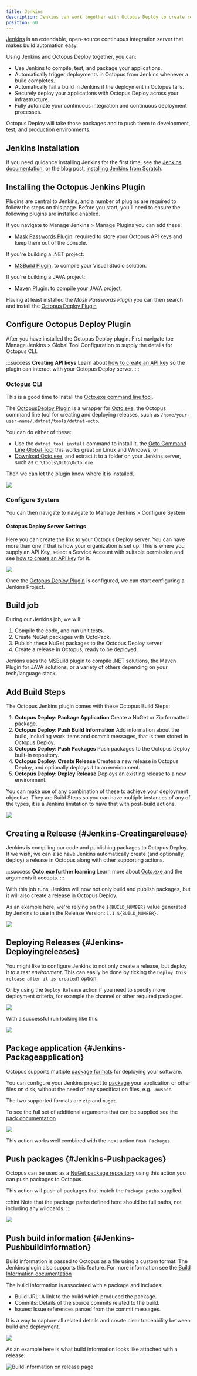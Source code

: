 ```yaml
---
title: Jenkins
description: Jenkins can work together with Octopus Deploy to create releases, push packages, push build information and execute deployments.
position: 60
---
```


[Jenkins](http://jenkins-ci.org/) is an extendable, open-source continuous integration server that makes build automation easy.

Using Jenkins and Octopus Deploy together, you can:

- Use Jenkins to compile, test, and package your applications.
- Automatically trigger deployments in Octopus from Jenkins whenever a build completes.
- Automatically fail a build in Jenkins if the deployment in Octopus fails.
- Securely deploy your applications with Octopus Deploy across your infrastructure.
- Fully automate your continuous integration and continuous deployment processes.

Octopus Deploy will take those packages and to push them to development, test, and production environments.

## Jenkins Installation

If you need guidance installing Jenkins for the first time, see the [Jenkins documentation](https://jenkins.io/doc/book/installing/), or the blog post, [installing Jenkins from Scratch](https://octopus.com/blog/installing-jenkins-from-scratch).

## Installing the Octopus Jenkins Plugin

Plugins are central to Jenkins, and a number of plugins are required to follow the steps on this page. Before you start, you'll need to ensure the following plugins are installed enabled.

If you navigate to Manage Jenkins > Manage Plugins you can add these:

- [Mask Passwords Plugin](https://plugins.jenkins.io/mask-passwords): required to store your Octopus API keys and keep them out of the console.

If you're building a .NET project:
- [MSBuild Plugin](https://plugins.jenkins.io/msbuild): to compile your Visual Studio solution.

If you're building a JAVA project:
- [Maven Plugin](https://plugins.jenkins.io/maven-plugin): to compile your JAVA project.

Having at least installed the *Mask Passwords Plugin* you can then search and install the [Octopus Deploy Plugin](https://plugins.jenkins.io/octopusdeploy)


## Configure Octopus Deploy Plugin

After you have installed the Octopus Deploy plugin. First navigate toe Manage Jenkins > Global Tool Configuration to supply the details for Octopus CLI.

:::success
**Creating API keys**
Learn about [how to create an API key](/docs/octopus-rest-api/how-to-create-an-api-key.md) so the plugin can interact with your Octopus Deploy server.
:::

### Octopus CLI

This is a good time to install the [Octo.exe command line tool](/docs/octopus-rest-api/octo.exe-command-line/index.md).

 The [OctopusDeploy Plugin](https://plugins.jenkins.io/octopusdeploy) is a wrapper for [Octo.exe](/docs/octopus-rest-api/octo.exe-command-line/index.md), the Octopus command line tool for creating and deploying releases, such as `/home/your-user-name/.dotnet/tools/dotnet-octo`.

You can do either of these:
  - Use the `dotnet tool install` command to install it, the [Octo Command Line Global Tool](https://octopus.com/docs/octopus-rest-api/octo.exe-command-line/install-global-tool) this works great on Linux and Windows, or
  - [Download Octo.exe](https://octopus.com/downloads), and extract it to a folder on your Jenkins server, such as `C:\Tools\Octo\Octo.exe`

Then we can let the plugin know where it is installed.

![](images/jenkins/global-tools-cli-configure.png)

### Configure System

You can then navigate to navigate to Manage Jenkins > Configure System

#### Octopus Deploy Server Settings

Here you can create the link to your Octopus Deploy server. You can have more than one if that is how your organization is set up. This is where you supply an API Key, select a Service Account with suitable permission and see [how to create an API key](/docs/octopus-rest-api/how-to-create-an-api-key.md) for it.

![](images/jenkins/octopusdeploy-servers.png)

Once the [Octopus Deploy Plugin](https://plugins.jenkins.io/octopusdeploy) is configured, we can start configuring a Jenkins Project.

## Build job

During our Jenkins job, we will:

1. Compile the code, and run unit tests.
2. Create NuGet packages with OctoPack.
3. Publish these NuGet packages to the Octopus Deploy server.
4. Create a release in Octopus, ready to be deployed.

Jenkins uses the MSBuild plugin to compile .NET solutions, the Maven Plugin for JAVA solutions, or a variety of others depending on your tech/language stack.

## Add Build Steps

The Octopus Jenkins plugin comes with these Octopus Build Steps:
  1. **Octopus Deploy: Package Application** Create a NuGet or Zip formatted package.
  1. **Octopus Deploy: Push Build Information** Add information about the build, including work items and commit messages, that is then stored in Octopus Deploy.
  1. **Octopus Deploy: Push Packages** Push packages to the Octopus Deploy built-in repository.
  1. **Octopus Deploy: Create Release** Creates a new release in Octopus Deploy, and optionally deploys it to an environment.
  1. **Octopus Deploy: Deploy Release** Deploys an existing release to a new environment.

  You can make use of any combination of these to achieve your deployment objective. They are Build Steps so you can have multiple instances of any of the types, it is a Jenkins limitation to have that with post-build actions.

 ![](images/jenkins/menu-options.png)

## Creating a Release {#Jenkins-Creatingarelease}

Jenkins is compiling our code and publishing packages to Octopus Deploy. If we wish, we can also have Jenkins automatically create (and optionally, deploy) a release in Octopus along with other supporting actions.


:::success
**Octo.exe further learning**
Learn more about [Octo.exe](/docs/octopus-rest-api/octo.exe-command-line/index.md) and the arguments it accepts.
:::

With this job runs, Jenkins will now not only build and publish packages, but it will also create a release in Octopus Deploy.

As an example here, we're relying on the `${BUILD_NUMBER}` value generated by Jenkins to use in the Release Version: `1.1.${BUILD_NUMBER}`.

![](images/jenkins/create-release.png)

## Deploying Releases {#Jenkins-Deployingreleases}

You might like to configure Jenkins to not only create a release, but deploy it to a *test environment*. This can easily be done by ticking the `Deploy this release after it is created?` option.

Or by using the `Deploy Release` action if you need to specify more deployment criteria, for example the channel or other required packages.

![](images/jenkins/deploy-release.png)

With a successful run looking like this:

![](images/jenkins/random-quotes-successful-run.png)

## Package application {#Jenkins-Packageapplication}

Octopus supports multiple [package formats](/docs/packaging-applications/index.md#supported-formats) for deploying your software.

You can configure your Jenkins project to [package](/docs/octopus-rest-api/octo.exe-command-line/pack.md) your application or other files on disk, without the need of any specification files, e.g. `.nuspec`.

The two supported formats are `zip` and `nuget`.

To see the full set of additional arguments that can be supplied see the [pack documentation](/docs/octopus-rest-api/octo.exe-command-line/pack.md)

![](images/jenkins/package-application.png)

This action works well combined with the next action `Push Packages`.

## Push packages {#Jenkins-Pushpackages}

Octopus can be used as a [NuGet package repository](/docs/packaging-applications/package-repositories/built-in-repository/index.md) using this action you can push packages to Octopus.

This action will push all packages that match the `Package paths` supplied.

:::hint
Note that the package paths defined here should be full paths, not including any wildcards.
:::

![](images/jenkins/push-packages.png)

## Push build information {#Jenkins-Pushbuildinformation}

Build information is passed to Octopus as a file using a custom format. The Jenkins plugin also supports this feature. For more information see the [Build Information documentation](/docs/packaging-applications/build-servers/index.md#build-information)

The build information is associated with a package and includes:

 - Build URL: A link to the build which produced the package.
 - Commits: Details of the source commits related to the build.
 - Issues: Issue references parsed from the commit messages.

 It is a way to capture all related details and create clear traceability between build and deployment.

![](images/jenkins/push-build-information.png)


As an example here is what build information looks like attached with a release:

![Build information on release page](images/build-information-release.png)
